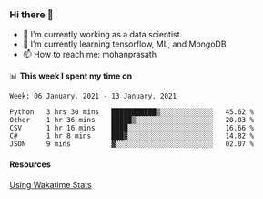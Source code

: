 ### Hi there 👋

- 🔭 I’m currently working as a data scientist.
- 🌱 I’m currently learning tensorflow, ML, and MongoDB
- 📫 How to reach me: mohanprasath

📊 **This week I spent my time on**
<!--START_SECTION:waka-->
```text
Week: 06 January, 2021 - 13 January, 2021

Python   3 hrs 30 mins   ███████████▒░░░░░░░░░░░░░   45.62 % 
Other    1 hr 36 mins    █████▒░░░░░░░░░░░░░░░░░░░   20.83 % 
CSV      1 hr 16 mins    ████░░░░░░░░░░░░░░░░░░░░░   16.66 % 
C#       1 hr 8 mins     ███▓░░░░░░░░░░░░░░░░░░░░░   14.82 % 
JSON     9 mins          ▓░░░░░░░░░░░░░░░░░░░░░░░░   02.07 % 
```
<!--END_SECTION:waka-->

#### Resources
[Using Wakatime Stats](https://github.com/marketplace/actions/waka-readme)
